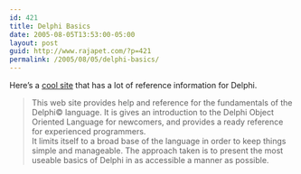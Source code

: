 ```yaml
---
id: 421
title: Delphi Basics
date: 2005-08-05T13:53:00-05:00
layout: post
guid: http://www.rajapet.com/?p=421
permalink: /2005/08/05/delphi-basics/
---
```

Here&#8217;s a [cool site](http://www.delphibasics.co.uk/index.html "Delphi Basics") that has a lot of reference information for Delphi.

> This web site provides help and reference for the fundamentals of the Delphi© language. It is gives an introduction to the Delphi Object Oriented Language for newcomers, and provides a ready reference for experienced programmers.  
> It limits itself to a broad base of the language in order to keep things simple and manageable. The approach taken is to present the most useable basics of Delphi in as accessible a manner as possible.